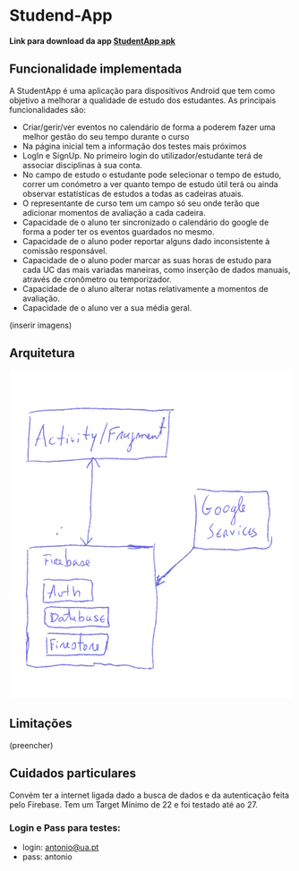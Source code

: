 # Studend-App

#### Link para download da app [StudentApp apk](https://github.com/DiogoJorge97/StudentApp/blob/master/app-debug.apk)

## Funcionalidade implementada

A StudentApp é uma aplicação para dispositivos Android que tem como objetivo a melhorar a qualidade de estudo dos estudantes.
As principais funcionalidades são:
- Criar/gerir/ver eventos no calendário de forma a poderem fazer uma melhor gestão do seu tempo durante o curso
- Na página inicial tem a informação dos testes mais próximos
- LogIn e SignUp. No primeiro login do utilizador/estudante terá de associar disciplinas à sua conta.
- No campo de estudo o estudante pode selecionar o tempo de estudo, correr um conómetro a ver quanto tempo de estudo útil terá ou ainda observar estatísticas de estudos a todas as cadeiras atuais.
- O representante de curso tem um campo só seu onde terão que adicionar momentos de avaliação a cada cadeira.
- Capacidade de o aluno ter sincronizado o calendário do google de forma a poder ter os eventos guardados no mesmo. 
- Capacidade de o aluno poder reportar alguns dado inconsistente à comissão responsável.
- Capacidade de o aluno poder marcar as suas horas de estudo para cada UC das mais variadas maneiras, como inserção de dados manuais, através de cronômetro ou temporizador.
- Capacidade de o aluno alterar notas relativamente a momentos de avaliação.
- Capacidade de o aluno ver a sua média geral.

(inserir imagens)

## Arquitetura
![alt_text](https://github.com/DiogoJorge97/StudentApp/blob/master/architecture.png)

## Limitações

(preencher)


## Cuidados particulares

Convém ter a internet ligada dado a busca de dados e da autenticação feita pelo Firebase.
Tem um Target Mínimo de 22 e foi testado até ao 27.

### Login e Pass para testes:
* login: antonio@ua.pt
* pass: antonio
